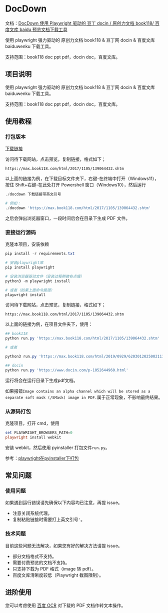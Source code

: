 # DocDown

文档：[DocDown 使用 Playwright 驱动的 豆丁 docin / 原创力文档 book118/ 百度文库 baidu 预览文档下载工具](https://docdown.net/)


使用 playwright 强力驱动的 原创力文档 book118 & 豆丁网 docin & 百度文库 baiduwenku 下载工具。

支持范围：book118 doc ppt pdf，docin doc，百度文库。

## 项目说明

使用 playwright 强力驱动的 原创力文档 book118 & 豆丁网 docin & 百度文库 baiduwenku 下载工具。

支持范围：book118 doc ppt pdf，docin doc，百度文库。

## 使用教程

### 打包版本

[下载链接](https://www.123pan.com/s/czw9-Le3WA)


访问待下载网站，点击预览，复制链接，格式如下；

```
https://max.book118.com/html/2017/1105/139064432.shtm
```

以上面的链接为例，在下载目标文件夹下，右键-在终端中打开（Windows11），按住 Shift+右键-在此处打开 Powershell 窗口（Windows10），然后运行

```Powershell
./docdown 下载链接带英文引号

# 例如：
./docdown 'https://max.book118.com/html/2017/1105/139064432.shtm'
```

之后会弹出浏览器窗口，一段时间后会在目录下生成 PDF 文件。

### 直接运行源码

克隆本项目，安装依赖

```Powershell
pip install -r requirements.txt

# 安装playwright库
pip install playwright

# 安装浏览器驱动文件（安装过程稍微有点慢）
python3 -m playwright install

# 或者（如果上面命令报错）
playwright install
```

访问待下载网站，点击预览，复制链接，格式如下；

```
https://max.book118.com/html/2017/1105/139064432.shtm
```

以上面的链接为例，在项目文件夹下，使用：

```Powershell
## book118
python run.py 'https://max.book118.com/html/2017/1105/139064432.shtm'

# 或者

python3 run.py 'https://max.book118.com/html/2019/0929/6203012025002111.shtm'

## docin
python run.py 'https://www.docin.com/p-1052644960.html'
```

运行将会在运行目录下生成pdf文档。

如果报错`Image contains an alpha channel which will be stored as a separate soft mask (/SMask) image in PDF.`属于正常现象，不影响最终结果。

### 从源码打包

克隆项目，打开 cmd，使用

```Powershell
set PLAYWRIGHT_BROWSERS_PATH=0
playwright install webkit
```

安装 webkit，然后使用 pyinstaller 打包文件`run.py`。

参考：[playwright在pyinstaller下打包](https://www.52pojie.cn/thread-1598055-1-1.html)

## 常见问题

### 使用问题

如果遇到运行错误请先确保以下内容均已注意，再提 issue。

- 注意关闭系统代理。
- 复制粘贴链接时需要打上英文引号`'`。

### 技术问题

目前这些问题无法解决，如果您有好的解决方法请提 issue。

- 部分文档格式不支持。
- 需要付费预览的文档不支持。
- 只支持下载为 PDF 格式（image 转 pdf）。
- 百度文库清晰度较低（Playwright 截图限制）。

## 进阶使用

您可以考虑使用 [百度 OCR](https://ai.baidu.com/tech/ocr) 对下载的 PDF 文档作转文本操作。

